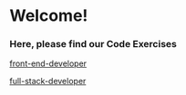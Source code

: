 # Welcome! 

### Here, please find our Code Exercises

[front-end-developer](https://github.com/ScientiaMobile/scientiamobile-jobs/wiki/Welcome)

[full-stack-developer](https://github.com/ScientiaMobile/scientiamobile-jobs/wiki/Welcome)

